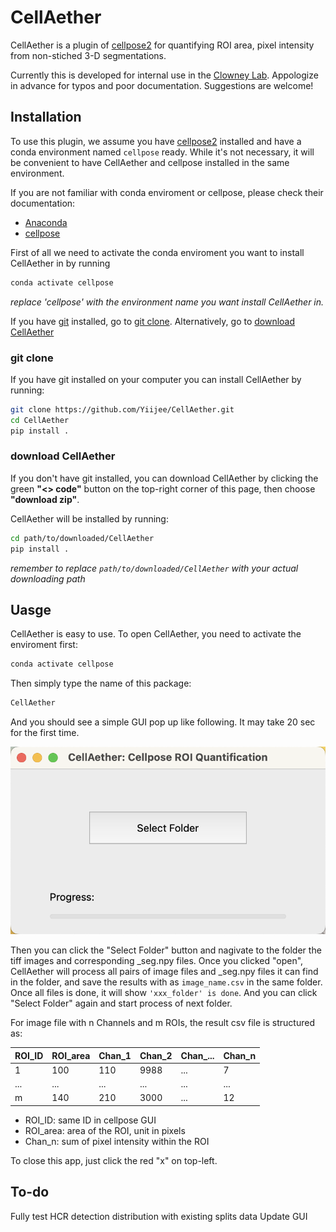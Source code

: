 # CellAether

CellAether is a plugin of [cellpose2](https://github.com/MouseLand/cellpose) for quantifying ROI area, pixel intensity from non-stiched 3-D segmentations.

Currently this is developed for internal use in the [Clowney Lab](https://sites.lsa.umich.edu/clowney-lab/). Appologize in advance for typos and poor documentation. Suggestions are welcome!

## Installation

To use this plugin, we assume you have [cellpose2](https://github.com/MouseLand/cellpose) installed and have a conda environment named ```cellpose``` ready. While it's not necessary, it will be convenient to have CellAether and cellpose installed in the same environment.

If you are not familiar with conda enviroment or cellpose, please check their documentation:

- [Anaconda](https://conda.io/projects/conda/en/latest/user-guide/getting-started.html#managing-python)
- [cellpose](https://github.com/MouseLand/cellpose)

First of all we need to activate the conda enviroment you want to install CellAether in by running

```bash
conda activate cellpose
```

*replace 'cellpose' with the environment name you want install CellAether in.*

If you have [git](https://git-scm.com/book/en/v2/Getting-Started-Installing-Git) installed, go to [git clone](#git-clone). Alternatively, go to [download CellAether](#download-cellaether)

### git clone

If you have git installed on your computer you can install CellAether by running:

```bash
git clone https://github.com/Yiijee/CellAether.git
cd CellAether
pip install .
```

### download CellAether

If you don't have git installed, you can download CellAether by clicking the green **"<> code"** button on the top-right corner of this page, then choose **"download zip"**.

CellAether will be installed by running:

```bash
cd path/to/downloaded/CellAether
pip install .
```

*remember to replace ```path/to/downloaded/CellAether``` with your actual downloading path*

## Uasge

CellAether is easy to use. To open CellAether, you need to activate the enviroment first:

```bash
conda activate cellpose
```

Then simply type the name of this package:

```bash
CellAether
```

And you should see a simple GUI pop up like following. It may take 20 sec for the first time.

![demo Image](./doc/demo.png)

Then you can click the "Select Folder" button and nagivate to the folder the tiff images and corresponding _seg.npy files. Once you clicked "open", CellAether will process all pairs of image files and _seg.npy files it can find in the folder, and save the results with as ```image_name.csv``` in the same folder. Once all files is done, it will show ```'xxx_folder' is done```. And you can click "Select Folder" again and start process of next folder.

For image file with n Channels and m ROIs, the result csv file is structured as:

|ROI_ID| ROI_area | Chan_1 | Chan_2 | Chan_... | Chan_n |
|--|--|--|--|--|--|
|1|100|110|9988|...|7|
|...|...|...|...|...|...|
|m|140|210|3000|...|12|

- ROI_ID: same ID in cellpose GUI
- ROI_area: area of the ROI, unit in pixels
- Chan_n: sum of pixel intensity within the ROI

To close this app, just click the red "x" on top-left.


## To-do 

Fully test HCR detection distribution with existing splits data
Update GUI

